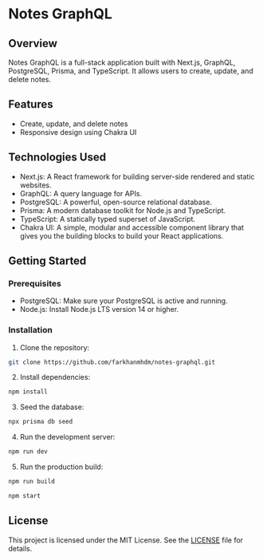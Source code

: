 # Notes GraphQL

## Overview

Notes GraphQL is a full-stack application built with Next.js, GraphQL, PostgreSQL, Prisma, and TypeScript. It allows users to create, update, and delete notes.

## Features

- Create, update, and delete notes
- Responsive design using Chakra UI

## Technologies Used

- Next.js: A React framework for building server-side rendered and static websites.
- GraphQL: A query language for APIs.
- PostgreSQL: A powerful, open-source relational database.
- Prisma: A modern database toolkit for Node.js and TypeScript.
- TypeScript: A statically typed superset of JavaScript.
- Chakra UI: A simple, modular and accessible component library that gives you the building blocks to build your React applications.

## Getting Started

### Prerequisites

- PostgreSQL: Make sure your PostgreSQL is active and running.
- Node.js: Install Node.js LTS version 14 or higher.

### Installation

1. Clone the repository:

```bash
git clone https://github.com/farkhanmhdm/notes-graphql.git
```

2. Install dependencies:

```bash
npm install
```

3. Seed the database:

```bash
npx prisma db seed
```

4. Run the development server:

```bash
npm run dev
```

5. Run the production build:

```bash
npm run build
```

```bash
npm start
```

## License

This project is licensed under the MIT License. See the [LICENSE](LICENSE) file for details.
